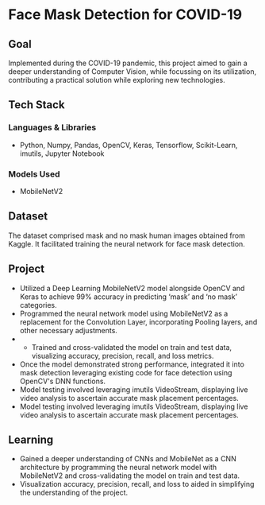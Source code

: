 # Face Mask Detection for COVID-19

## Goal

Implemented during the COVID-19 pandemic, this project aimed to gain a deeper understanding of Computer Vision, while focussing on its utilization, contributing a practical solution while exploring new technologies.


## Tech Stack

### Languages & Libraries
- Python, Numpy, Pandas, OpenCV, Keras, Tensorflow, Scikit-Learn, imutils, Jupyter Notebook

### Models Used
- MobileNetV2

## Dataset

The dataset comprised mask and no mask human images obtained from Kaggle. It facilitated training the neural network for face mask detection.

## Project

- Utilized a Deep Learning MobileNetV2 model alongside OpenCV and Keras to achieve 99% accuracy in predicting ‘mask’ and ‘no mask’ categories.
- Programmed the neural network model using MobileNetV2 as a replacement for the Convolution Layer, incorporating Pooling layers, and other necessary adjustments.
- - Trained and cross-validated the model on train and test data, visualizing accuracy, precision, recall, and loss metrics.
- Once the model demonstrated strong performance, integrated it into mask detection leveraging existing code for face detection using OpenCV's DNN functions.
- Model testing involved leveraging imutils VideoStream, displaying live video analysis to ascertain accurate mask placement percentages.
- Model testing involved leveraging imutils VideoStream, displaying live video analysis to ascertain accurate mask placement percentages. 

## Learning
- Gained a deeper understanding of CNNs and MobileNet as a CNN architecture by programming the neural network model with MobileNetV2 and cross-validating the model on train and test data.
- Visualization accuracy, precision, recall, and loss to aided in simplifying the understanding of the project.
